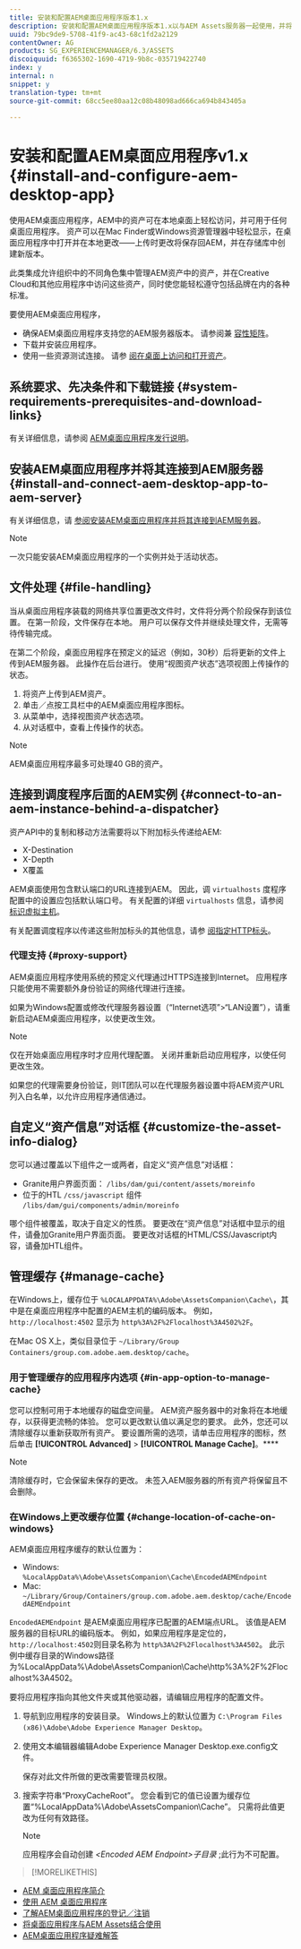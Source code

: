 ```yaml
---
title: 安装和配置AEM桌面应用程序版本1.x
description: 安装和配置AEM桌面应用程序版本1.x以与AEM Assets服务器一起使用，并将资产映射为要在桌面上作为驱动器装载的资产。
uuid: 79bc9de9-5708-41f9-ac43-68c1fd2a2129
contentOwner: AG
products: SG_EXPERIENCEMANAGER/6.3/ASSETS
discoiquuid: f6365302-1690-4719-9b8c-035719422740
index: y
internal: n
snippet: y
translation-type: tm+mt
source-git-commit: 68cc5ee80aa12c08b48098ad666ca694b843405a

---
```



# 安装和配置AEM桌面应用程序v1.x {#install-and-configure-aem-desktop-app}

使用AEM桌面应用程序，AEM中的资产可在本地桌面上轻松访问，并可用于任何桌面应用程序。 资产可以在Mac Finder或Windows资源管理器中轻松显示，在桌面应用程序中打开并在本地更改——上传时更改将保存回AEM，并在存储库中创建新版本。

此类集成允许组织中的不同角色集中管理AEM资产中的资产，并在Creative Cloud和其他应用程序中访问这些资产，同时使您能轻松遵守包括品牌在内的各种标准。

要使用AEM桌面应用程序，

* 确保AEM桌面应用程序支持您的AEM服务器版本。 请参阅兼 [容性矩阵](release-notes-of-v1.md#compatibilitymatrix)。
* 下载并安装应用程序。
* 使用一些资源测试连接。 请参 [阅在桌面上访问和打开资产](use-app-v1.md#openondesktop)。

## 系统要求、先决条件和下载链接 {#system-requirements-prerequisites-and-download-links}

有关详细信息，请参阅 [AEM桌面应用程序发行说明](release-notes-of-v1.md)。

## 安装AEM桌面应用程序并将其连接到AEM服务器 {#install-and-connect-aem-desktop-app-to-aem-server}

有关详细信息，请 [参阅安装AEM桌面应用程序并将其连接到AEM服务器](use-app-v1.md#installandconnect)。

>[!NOTE]
>
>一次只能安装AEM桌面应用程序的一个实例并处于活动状态。

## 文件处理 {#file-handling}

当从桌面应用程序装载的网络共享位置更改文件时，文件将分两个阶段保存到该位置。 在第一阶段，文件保存在本地。 用户可以保存文件并继续处理文件，无需等待传输完成。

在第二个阶段，桌面应用程序在预定义的延迟（例如，30秒）后将更新的文件上传到AEM服务器。 此操作在后台进行。 使用“视图资产状态”选项视图上传操作的状态。

1. 将资产上传到AEM资产。
1. 单击／点按工具栏中的AEM桌面应用程序图标。
1. 从菜单中，选择视图资产状态选项。
1. 从对话框中，查看上传操作的状态。

>[!NOTE]
>
>AEM桌面应用程序最多可处理40 GB的资产。

## 连接到调度程序后面的AEM实例 {#connect-to-an-aem-instance-behind-a-dispatcher}

资产API中的复制和移动方法需要将以下附加标头传递给AEM:

* X-Destination
* X-Depth
* X覆盖

AEM桌面使用包含默认端口的URL连接到AEM。 因此，调 `virtualhosts` 度程序配置中的设置应包括默认端口号。 有关配置的详细 `virtualhosts` 信息，请参阅 [标识虚拟主机](https://docs.adobe.com/content/help/en/experience-manager-dispatcher/using/configuring/dispatcher-configuration.html#identifying-virtual-hosts-virtualhosts)。

有关配置调度程序以传递这些附加标头的其他信息，请参 [阅指定HTTP标头](https://docs.adobe.com/content/help/en/experience-manager-dispatcher/using/configuring/dispatcher-configuration.html#specifying-the-http-headers-to-pass-through-clientheaders)。

### 代理支持 {#proxy-support}

AEM桌面应用程序使用系统的预定义代理通过HTTPS连接到Internet。 应用程序只能使用不需要额外身份验证的网络代理进行连接。

如果为Windows配置或修改代理服务器设置（“Internet选项”>“LAN设置”），请重新启动AEM桌面应用程序，以使更改生效。

>[!NOTE]
>
>仅在开始桌面应用程序时才应用代理配置。 关闭并重新启动应用程序，以使任何更改生效。

如果您的代理需要身份验证，则IT团队可以在代理服务器设置中将AEM资产URL列入白名单，以允许应用程序通信通过。

## 自定义“资产信息”对话框 {#customize-the-asset-info-dialog}

您可以通过覆盖以下组件之一或两者，自定义“资产信息”对话框：

* Granite用户界面页面： `/libs/dam/gui/content/assets/moreinfo`
* 位于的HTL `/css/javascript` 组件 `/libs/dam/gui/components/admin/moreinfo`

哪个组件被覆盖，取决于自定义的性质。 要更改在“资产信息”对话框中显示的组件，请叠加Granite用户界面页面。 要更改对话框的HTML/CSS/Javascript内容，请叠加HTL组件。

## 管理缓存 {#manage-cache}

在Windows上，缓存位于 `%LOCALAPPDATA%\Adobe\AssetsCompanion\Cache\`，其中是在桌面应用程序中配置的AEM主机的编码版本。 例如， `http://localhost:4502` 显示为 `http%3A%2F%2Flocalhost%3A4502%2F`。

在Mac OS X上，类似目录位于 `~/Library/Group Containers/group.com.adobe.aem.desktop/cache`。

### 用于管理缓存的应用程序内选项 {#in-app-option-to-manage-cache}

您可以控制可用于本地缓存的磁盘空间量。 AEM资产服务器中的对象将在本地缓存，以获得更流畅的体验。 您可以更改默认值以满足您的要求。 此外，您还可以清除缓存以重新获取所有资产。 要设置所需的选项，请单击应用程序的图标，然后单击 **[!UICONTROL Advanced]** > **[!UICONTROL Manage Cache]**。****

>[!NOTE]
>
>清除缓存时，它会保留未保存的更改。 未签入AEM服务器的所有资产将保留且不会删除。

### 在Windows上更改缓存位置 {#change-location-of-cache-on-windows}

AEM桌面应用程序缓存的默认位置为：

* Windows: `%LocalAppData%\Adobe\AssetsCompanion\Cache\EncodedAEMEndpoint`
* Mac: `~/Library/Group/Containers/group.com.adobe.aem.desktop/cache/EncodedAEMEndpoint`

`EncodedAEMEndpoint` 是AEM桌面应用程序已配置的AEM端点URL。 该值是AEM服务器的目标URL的编码版本。 例如，如果应用程序是定位的， `http://localhost:4502`则目录名称为 `http%3A%2F%2Flocalhost%3A4502`。 此示例中缓存目录的Windows路径为%LocalAppData%\Adobe\AssetsCompanion\Cache\http%3A%2F%2Flocalhost%3A4502。

要将应用程序指向其他文件夹或其他驱动器，请编辑应用程序的配置文件。

1. 导航到应用程序的安装目录。 Windows上的默认位置为 `C:\Program Files (x86)\Adobe\Adobe Experience Manager Desktop`。
1. 使用文本编辑器编辑Adobe Experience Manager Desktop.exe.config文件。

   保存对此文件所做的更改需要管理员权限。

1. 搜索字符串“ProxyCacheRoot”。 您会看到它的值已设置为缓存位置“%LocalAppData%\Adobe\AssetsCompanion\Cache”。 只需将此值更改为任何有效路径。

   >[!NOTE]
   >
   >应用程序会自动创建 *&lt;Encoded AEM Endpoint>子目录* ;此行为不可配置。

>[!MORELIKETHIS]
* [AEM 桌面应用程序简介](https://helpx.adobe.com/customer-care-office-hours/aem/desktop-app.html)
* [使用 AEM 桌面应用程序](use-app-v1.md)
* [了解AEM桌面应用程序的登记／注销](https://docs.adobe.com/content/help/en/experience-manager-learn/assets/collaboration/checkin-checkout-technical-video-understand.html)
* [将桌面应用程序与AEM Assets结合使用](https://docs.adobe.com/content/help/en/experience-manager-learn/assets/collaboration/checkin-checkout-technical-video-understand.html)
* [AEM桌面应用程序疑难解答](troubleshoot-app-v1.md)

